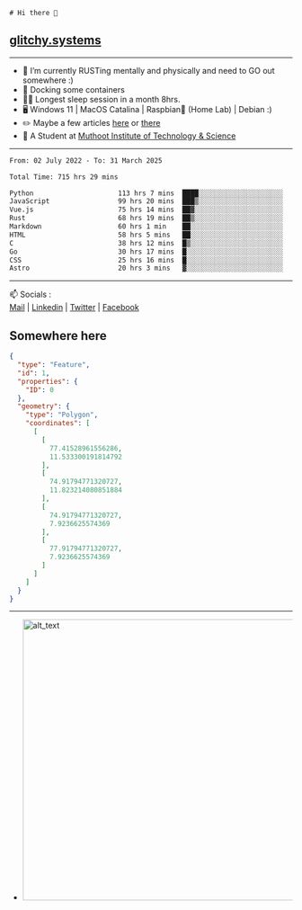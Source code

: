 ```
# Hi there 👋
```
## [glitchy.systems](https://glitchy.systems)
---

- 🌱 I’m currently RUSTing mentally and physically and need to GO out somewhere :)
- 🐋 Docking some containers
- 😶‍🌫️ Longest sleep session in a month 8hrs.
- 🖥️ Windows 11 | MacOS Catalina | Raspbian🥧 (Home Lab) | Debian :)
- ✏️ Maybe a few articles [here](https://medium.com/@advaithnarayanan8) or [there](https://medium.com/@advaithnarayanan8)
- 📑 A Student at [Muthoot Institute of Technology & Science](https://mgmits.ac.in/)



---

<!--START_SECTION:waka-->

```txt
From: 02 July 2022 - To: 31 March 2025

Total Time: 715 hrs 29 mins

Python                     113 hrs 7 mins  ████░░░░░░░░░░░░░░░░░░░░░   15.81 %
JavaScript                 99 hrs 20 mins  ███▒░░░░░░░░░░░░░░░░░░░░░   13.88 %
Vue.js                     75 hrs 14 mins  ██▓░░░░░░░░░░░░░░░░░░░░░░   10.52 %
Rust                       68 hrs 19 mins  ██▒░░░░░░░░░░░░░░░░░░░░░░   09.55 %
Markdown                   60 hrs 1 min    ██░░░░░░░░░░░░░░░░░░░░░░░   08.39 %
HTML                       58 hrs 5 mins   ██░░░░░░░░░░░░░░░░░░░░░░░   08.12 %
C                          38 hrs 12 mins  █▒░░░░░░░░░░░░░░░░░░░░░░░   05.34 %
Go                         30 hrs 17 mins  █░░░░░░░░░░░░░░░░░░░░░░░░   04.23 %
CSS                        25 hrs 16 mins  █░░░░░░░░░░░░░░░░░░░░░░░░   03.53 %
Astro                      20 hrs 3 mins   ▓░░░░░░░░░░░░░░░░░░░░░░░░   02.80 %
```

<!--END_SECTION:waka-->

---

📫 Socials :<br>
[Mail](mailto:advaith@glitchy.systems) | [Linkedin](https://www.linkedin.com/in/advaith-narayanan-a72152214/) | [Twitter](https://twitter.com/advaithnarayan) | [Facebook](https://screenmessage.com/qinq)

## Somewhere here

```geojson
{
  "type": "Feature",
  "id": 1,
  "properties": {
    "ID": 0
  },
  "geometry": {
    "type": "Polygon",
    "coordinates": [
      [
        [
          77.41528961556286,
          11.533300191814792
        ],
        [
          74.91794771320727,
          11.823214080851884
        ],
        [
          74.91794771320727,
          7.9236625574369
        ],
        [
          77.91794771320727,
          7.9236625574369
        ]
      ]
    ]
  }
}
```


--- 
- [<img alt="alt_text" width="500px" src="https://valid.x86.fr/cache/banner/xv24bv-6.png" />](https://valid.x86.fr/xv24bv)


